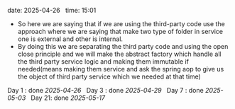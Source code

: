 date: 2025-04-26  
time: 15:01  

  - So here we are saying that if we are using the third-party code use the approach where we are saying that make two type of folder in service one is external and other is internal.
  - By doing this we are separating the third party code and using the open close principle and we will make the abstract factory which handle all the third party service logic and making them immutable if needed(means making them service and ask the spring aop to give us the object of third party service which we needed at that time)

Day 1 : done *2025-04-26*  
Day 3 : done *2025-04-29*  
Day 7 : done *2025-05-03*  
Day 21: done *2025-05-17*
